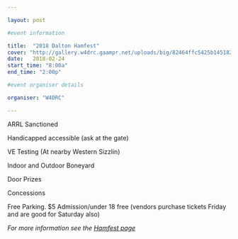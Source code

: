```yaml
---

layout: post

#event information

title:  "2018 Dalton Hamfest"
cover: "http://gallery.w4drc.gaampr.net/uploads/big/82464ffc5425b145182327b9591ea05a.jpg"
date:   2018-02-24
start_time: "8:00a"
end_time: "2:00p"

#event organiser details

organiser: "W4DRC"

---
```


ARRL Sanctioned

Handicapped accessible (ask at the gate)

VE Testing (At nearby Western Sizzlin)

Indoor and Outdoor Boneyard

Door Prizes

Concessions

Free Parking. $5 Admission/under 18 free (vendors purchase tickets Friday and are good for Saturday also)

 *For more information see the [Hamfest page](/hamfest/)*
